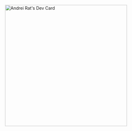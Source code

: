 <a href="https://app.daily.dev/andreirat"><img src="https://api.daily.dev/devcards/c8da1b04d5c04f85914f32e6015bab56.png?r=9sq" width="400" alt="Andrei Rat's Dev Card"/></a>

<!--
**andreirat/andreirat** is a ✨ _special_ ✨ repository because its `README.md` (this file) appears on your GitHub profile.

Here are some ideas to get you started:

- 🔭 I’m currently working on ...
- 🌱 I’m currently learning ...
- 👯 I’m looking to collaborate on ...
- 🤔 I’m looking for help with ...
- 💬 Ask me about ...
- 📫 How to reach me: ...
- 😄 Pronouns: ...
- ⚡ Fun fact: ...
-->
